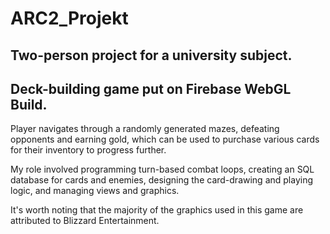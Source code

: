 # ARC2_Projekt
## Two-person project for a university subject.
## Deck-building game put on Firebase WebGL Build. 
Player navigates through a randomly generated mazes, defeating opponents and earning gold, which can be used to purchase various cards for their inventory to progress further.

My role involved programming turn-based combat loops, creating an SQL database for cards and enemies, designing the card-drawing and playing logic, and managing views and graphics.

It's worth noting that the majority of the graphics used in this game are attributed to Blizzard Entertainment.
